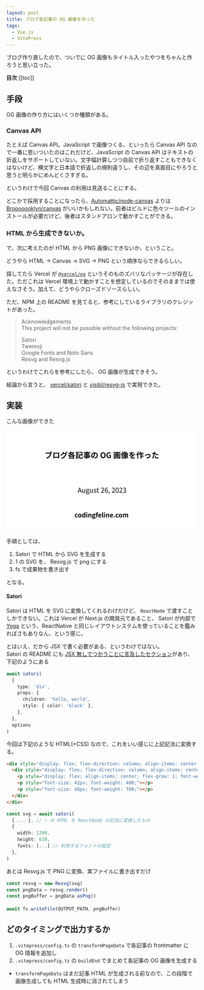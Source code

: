 ```yaml
---
layout: post
title: ブログ各記事の OG 画像を作った
tags:
  - Vue.js
  - VitePress
---
```


ブログ作り直したので、ついでに OG 画像もタイトル入ったやつをちゃんと作ろうと思い立った。


**目次**
[[toc]]

## 手段

OG 画像の作り方にはいくつか種類がある。

### Canvas API

たとえば Canvas API。JavaScript で画像つくる、といったら Canvas API なので一番に思いついたのはこれだけど、JavaScript の Canvas API はテキストの折返しをサポートしていない。文字幅計算しつつ自前で折り返すこともできなくはないけど、横文字と日本語で折返しの規則違うし、その辺を真面目にやろうと思うと明らかにめんどくさすぎる。

というわけで今回 Canvas の利用は見送ることにする。

どこかで採用することになったら、[Automattic/node-canvas](https://github.com/Automattic/node-canvas) よりは [Brooooooklyn/canvas](https://github.com/Brooooooklyn/canvas) がいいかもしれない。前者はビルドに色々ツールのインストールが必要だけど、後者はスタンドアロンで動かすことができる。

### HTML から生成できないか。

で、次に考えたのが HTML から PNG 画像にできないか、ということ。

どうやら HTML -> Canvas -> SVG -> PNG という順序ならできるらしい。

探してたら Vercel が [`@vercel/og`](https://www.npmjs.com/package/@vercel/og) というそのものズバリなパッケージが存在した。ただこれは Vercel 環境上で動かすことを想定しているのでそのままでは使えなさそう。加えて、どうやらクローズドソースらしい。

ただ、NPM 上の README を見てると、参考にしているライブラリのクレジットがあった。

> Acknowledgements  
> This project will not be possible without the following projects:
>
> Satori  
> Twemoji  
> Google Fonts and Noto Sans  
> Resvg and Resvg.js  

というわけでこれらを参考にしたら、 OG 画像が生成できそう。

結論から言うと、 [vercel/satori](https://github.com/vercel/satori) と [yisibl/resvg-js](https://github.com/yisibl/resvg-js) で実現できた。

## 実装

こんな画像ができた

![OG画像サンプル](/assets/img/posts/2023/08/26/ogp_sample.png)

手順としては、

1. Satori で HTML から SVG を生成する
2. 1 の SVG を、 Resvg.js で png にする
3. fs で成果物を書き出す

となる。

#### Satori

Satori は HTML を SVG に変換してくれるわけだけど、 `ReactNode` で渡すことしかできない。これは Vercel が Next.js の開発元であること、 Satori が内部で [Yoga](https://yogalayout.com/) という、ReactNative と同じレイアウトシステムを使っていることを鑑みればさもありなん、という感じ。

とはいえ、だから JSX で書く必要がある、というわけではない。  
Satori の README にも [JSX 無しでつかうことに言及したセクション](https://github.com/vercel/satori#use-without-jsx)があり、下記のようにある

```ts
await satori(
  {
    type: 'div',
    props: {
      children: 'hello, world',
      style: { color: 'black' },
    },
  },
  options
)
```

今回は下記のような HTML(+CSS) なので、これをいい感じに上記記法に変換する。

```html
<div style="display: flex; flex-direction: column; align-items: center; width: 100%; height: 100%; background-color: white; font-size: 48px;">
  <div style="display: flex; flex-direction: column; align-items: center; height: 100%; padding: 20px 56px;">
    <p style="display: flex; align-items: center; flex-grow: 1; font-weight: 700;"></p>
    <p style="font-size: 42px; font-weight: 400;"></p>
    <p style="font-size: 48px; font-weight: 700;"></p>
  </div>
</div>
```

```ts
const svg = await satori(
  { ... }, // ↑ の HTML を ReactNode の記法に変換したもの
  {
    width: 1200,
    height: 630,
    fonts: [...] // 利用するフォントの設定
  },
)
```

あとは Resvg.js で PNG に変換、実ファイルに書き出すだけ

```ts
const resvg = new Resvg(svg)
const pngData = resvg.render()
const pngBuffer = pngData.asPng()

await fs.writeFile(OUTPUT_PATH, pngBuffer)
```

## どのタイミングで出力するか

1. `.vitepress/config.ts` の `transformPageData` で各記事の frontmatter に OG 情報を追加し
2. `.vitepress/config.ts` の `buildEnd` でまとめて各記事の OG 画像を生成する
  - `transformPageData` はまだ記事 HTML が生成される前なので、この段階で画像生成しても HTML 生成時に消されてしまう
